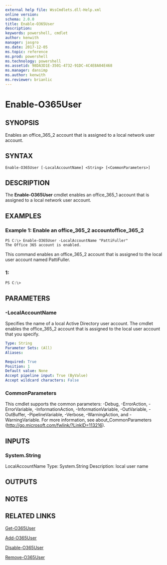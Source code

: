 ```yaml
---
external help file: WssCmdlets.dll-Help.xml
online version: 
schema: 2.0.0
title: Enable-O365User
description: 
keywords: powershell, cmdlet
author: kenwith
manager: jasgro
ms.date: 2017-12-05
ms.topic: reference
ms.prod: powershell
ms.technology: powershell
ms.assetid: 98DA3D1E-3501-4732-91DC-4C4E8A04E468
ms.manager: dansimp
ms.author: kenwith
ms.reviewer: brianlic
---
```


# Enable-O365User

## SYNOPSIS
Enables an office_365_2 account that is assigned to a local network user account.

## SYNTAX

```
Enable-O365User [-LocalAccountName] <String> [<CommonParameters>]
```

## DESCRIPTION
The **Enable-O365User** cmdlet enables an office_365_1 account that is assigned to a local network user account.

## EXAMPLES

### Example 1: Enable an office_365_2 accountoffice_365_2
```
PS C:\> Enable-O365User -LocalAccountName "PattiFuller"
The Office 365 account is enabled.
```

This command enables an office_365_2 account that is assigned to the local user account named PattiFuller.

### 1:
```
PS C:\>
```

## PARAMETERS

### -LocalAccountName
Specifies the name of a local Active Directory user account.
The cmdlet enables the office_365_2 account that is assigned to the local user account that you specify.

```yaml
Type: String
Parameter Sets: (All)
Aliases: 

Required: True
Position: 1
Default value: None
Accept pipeline input: True (ByValue)
Accept wildcard characters: False
```

### CommonParameters
This cmdlet supports the common parameters: -Debug, -ErrorAction, -ErrorVariable, -InformationAction, -InformationVariable, -OutVariable, -OutBuffer, -PipelineVariable, -Verbose, -WarningAction, and -WarningVariable. For more information, see about_CommonParameters (http://go.microsoft.com/fwlink/?LinkID=113216).

## INPUTS

### System.String
LocalAccountName
Type: System.String
Description: local user name

## OUTPUTS

## NOTES

## RELATED LINKS

[Get-O365User](./Get-O365User.md)

[Add-O365User](./Add-O365User.md)

[Disable-O365User](./Disable-O365User.md)

[Remove-O365User](./Remove-O365User.md)

